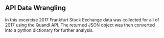 ## API Data Wrangling

In this excercise 2017 Frankfurt Stock Exchange data was collected for all of 2017 using the Quandl API. The returned JSON object was then converted into a python dictionary for further analysis.  